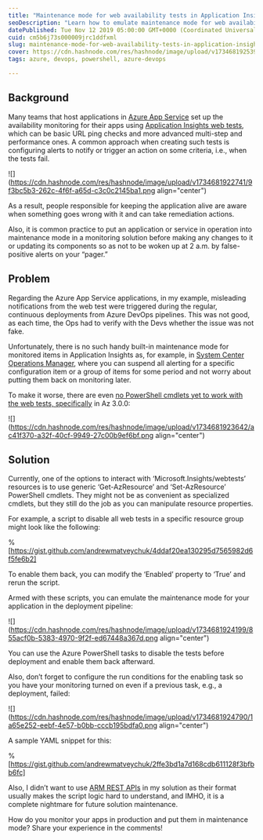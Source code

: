 ```yaml
---
title: "Maintenance mode for web availability tests in Application Insights"
seoDescription: "Learn how to emulate maintenance mode for web availability tests in Azure Application Insights to avoid false alerts during app updates"
datePublished: Tue Nov 12 2019 05:00:00 GMT+0000 (Coordinated Universal Time)
cuid: cm5b6j73s000009jrc1ddfxml
slug: maintenance-mode-for-web-availability-tests-in-application-insights
cover: https://cdn.hashnode.com/res/hashnode/image/upload/v1734681925396/fc2577cc-ba61-4365-94c3-bcea90854bfd.png
tags: azure, devops, powershell, azure-devops

---
```


## Background

Many teams that host applications in [Azure App Service](https://azure.microsoft.com/en-us/services/app-service/) set up the availability monitoring for their apps using [Application Insights web tests](https://docs.microsoft.com/en-us/azure/azure-monitor/app/monitor-web-app-availability), which can be basic URL ping checks and more advanced multi-step and performance ones. A common approach when creating such tests is configuring alerts to notify or trigger an action on some criteria, i.e., when the tests fail.

![](https://cdn.hashnode.com/res/hashnode/image/upload/v1734681922741/9f3bc5b3-262c-4f6f-a65d-c3c0c2145ba1.png align="center")

As a result, people responsible for keeping the application alive are aware when something goes wrong with it and can take remediation actions.

Also, it is common practice to put an application or service in operation into maintenance mode in a monitoring solution before making any changes to it or updating its components so as not to be woken up at 2 a.m. by false-positive alerts on your “pager.”

## Problem

Regarding the Azure App Service applications, in my example, misleading notifications from the web test were triggered during the regular, continuous deployments from Azure DevOps pipelines. This was not good, as each time, the Ops had to verify with the Devs whether the issue was not fake.

Unfortunately, there is no such handy built-in maintenance mode for monitored items in Application Insights as, for example, in [System Center Operations Manager](https://docs.microsoft.com/en-us/system-center/scom/manage-maintenance-mode-overview), where you can suspend all alerting for a specific configuration item or a group of items for some period and not worry about putting them back on monitoring later.

To make it worse, there are even [no PowerShell cmdlets yet to work with the web tests, specifically](https://feedback.azure.com/forums/357324-azure-monitor-application-insights/suggestions/16304431-possibility-to-enable-disable-availability-web-tes) in Az 3.0.0:

![](https://cdn.hashnode.com/res/hashnode/image/upload/v1734681923642/ac41f370-a32f-40cf-9949-27c00b9ef6bf.png align="center")

## Solution

Currently, one of the options to interact with ‘Microsoft.Insights/webtests’ resources is to use generic ‘Get-AzResource’ and ‘Set-AzResource’ PowerShell cmdlets. They might not be as convenient as specialized cmdlets, but they still do the job as you can manipulate resource properties.

For example, a script to disable all web tests in a specific resource group might look like the following:

%[https://gist.github.com/andrewmatveychuk/4ddaf20ea130295d7565982d6f5fe6b2] 

To enable them back, you can modify the ‘Enabled’ property to ‘True’ and rerun the script.

Armed with these scripts, you can emulate the maintenance mode for your application in the deployment pipeline:

![](https://cdn.hashnode.com/res/hashnode/image/upload/v1734681924199/855acf0b-5383-4970-9f2f-ed67448a367d.png align="center")

You can use the Azure PowerShell tasks to disable the tests before deployment and enable them back afterward.

Also, don’t forget to configure the run conditions for the enabling task so you have your monitoring turned on even if a previous task, e.g., a deployment, failed:

![](https://cdn.hashnode.com/res/hashnode/image/upload/v1734681924790/1a65e252-eebf-4e57-b0bb-cccb195bdfa0.png align="center")

A sample YAML snippet for this:

%[https://gist.github.com/andrewmatveychuk/2ffe3bd1a7d168cdb611128f3bfbb6fc] 

Also, I didn’t want to use [ARM REST APIs](https://docs.microsoft.com/en-us/rest/api/azure/) in my solution as their format usually makes the script logic hard to understand, and IMHO, it is a complete nightmare for future solution maintenance.

How do you monitor your apps in production and put them in maintenance mode? Share your experience in the comments!